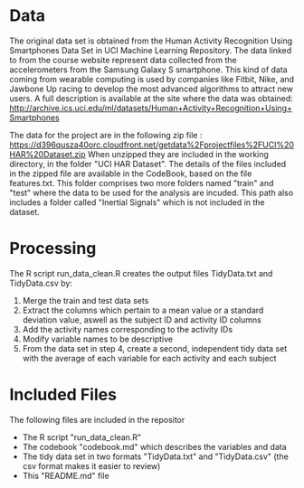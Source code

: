 # Data
The original data set is obtained from the Human Activity Recognition Using Smartphones Data Set in UCI Machine Learning Repository. The data linked to from the course website represent data collected from the accelerometers from the Samsung Galaxy S smartphone. This kind of data coming from wearable computing is used by companies like Fitbit, Nike, and Jawbone Up racing to develop the most advanced algorithms to attract new users. A full description is available at the site where the data was obtained: http://archive.ics.uci.edu/ml/datasets/Human+Activity+Recognition+Using+Smartphones

The data for the project are in the following zip file : https://d396qusza40orc.cloudfront.net/getdata%2Fprojectfiles%2FUCI%20HAR%20Dataset.zip When unzipped they are included in the working directory, in the folder "UCI HAR Dataset". The details of the files included in the zipped file are available in the CodeBook, based on the file features.txt. This folder comprises two more folders named "train" and "test" where the data to be used for the analysis are incuded. This path also includes a folder called "Inertial Signals" which is not included in the dataset.

# Processing
The R script run_data_clean.R creates the output files TidyData.txt and TidyData.csv by:
1. Merge the train and test data sets
2. Extract the columns which pertain to a mean value or a standard deviation value, aswell as the subject ID and activity ID columns
3. Add the activity names corresponding to the activity IDs
4. Modify variable names to be descriptive
5. From the data set in step 4, create a second, independent tidy data set with the average of each variable for each activity and each subject

# Included Files
The following files are included in the repositor
* The R script "run_data_clean.R"
* The codebook "codebook.md" which describes the variables and data
* The tidy data set in two formats "TidyData.txt" and "TidyData.csv" (the csv format makes it easier to review)
* This "README.md" file
